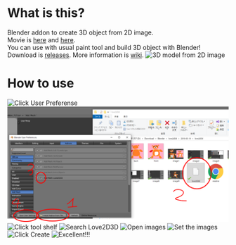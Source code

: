 # What is this?
Blender addon to create 3D object from 2D image.  
Movie is [here](https://youtu.be/Zcal1JiTky8) and [here](https://youtu.be/2k7ia8CKgT0).  
You can use with usual paint tool and build 3D object with Blender!  
Download is [releases](https://github.com/rn9dfj3/love2d3d/releases). 
More information is [wiki](https://github.com/rn9dfj3/love2d3d/wiki).
![3D model from 2D image](./image1.png)
# How to use
![Click User Preferense](./image2.png)
![Install love2d3d.py](./image3.png)
![Click tool shelf](./image4.png)
![Search Love2D3D](./image5.png)
![Open images](./image6.png)
![Set the images](./image7.png)
![Click Create](./image8.png)
![Excellent!!!](./image9.png)  
